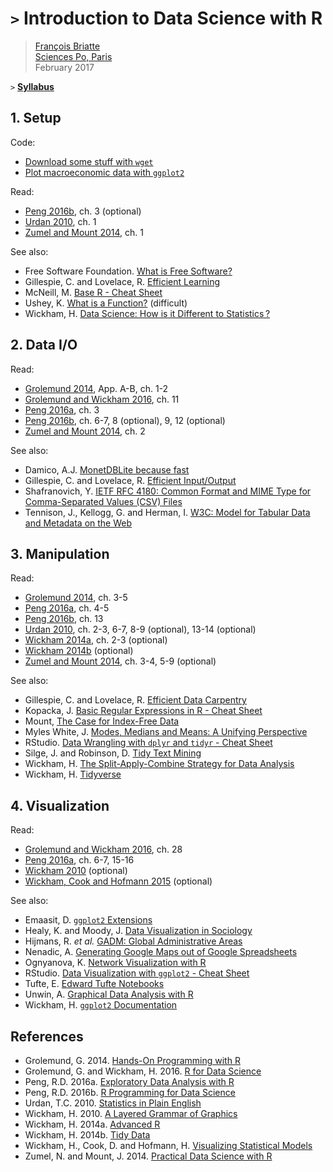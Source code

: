 # `>` Introduction to Data Science with R

> [François Briatte](http://f.briatte.org/)  
> [Sciences Po, Paris](http://www.sciencespo.fr/)  
> February 2017

`>` __[Syllabus](https://frama.link/dsr16sy)__

## 1. Setup

Code:

- [Download some stuff with `wget`](https://github.com/briatte/dsr/blob/master/session1/wget.sh)
- [Plot macroeconomic data with `ggplot2`](https://github.com/briatte/dsr/blob/master/session1/debt.r)

Read:

- [Peng 2016b][peng-2016b], ch. 3 (optional)
- [Urdan 2010][urdan-2010], ch. 1
- [Zumel and Mount 2014][zumel-mount-2014], ch. 1

See also:

- Free Software Foundation. [What is Free Software?](https://www.gnu.org/philosophy/free-sw.html)
- Gillespie, C. and Lovelace, R. [Efficient Learning](https://bookdown.org/csgillespie/efficientR/learning.html)
- McNeill, M. [Base R - Cheat Sheet](https://www.rstudio.com/wp-content/uploads/2016/10/r-cheat-sheet-3.pdf)
- Ushey, K. [What is a Function?](https://kevinushey.github.io/blog/2015/11/22/what-is-a-function/) (difficult)
- Wickham, H. [Data Science: How is it Different to Statistics ?](http://bulletin.imstat.org/2014/09/data-science-how-is-it-different-to-statistics%E2%80%89/)

## 2. Data I/O

Read:

- [Grolemund 2014][grolemund-2014], App. A-B, ch. 1-2
- [Grolemund and Wickham 2016][grolemund-wickham-2016], ch. 11
- [Peng 2016a][peng-2016a], ch. 3
- [Peng 2016b][peng-2016b], ch. 6-7, 8 (optional), 9, 12 (optional)
- [Zumel and Mount 2014][zumel-mount-2014], ch. 2


See also:

- Damico, A.J. [MonetDBLite because fast](http://www.asdfree.com/2016/06/monetdblite-because-fast.html)
- Gillespie, C. and Lovelace, R. [Efficient Input/Output](https://bookdown.org/csgillespie/efficientR/input-output.html)
- Shafranovich, Y. [IETF RFC 4180: Common Format and MIME Type for Comma-Separated Values (CSV) Files](https://tools.ietf.org/html/rfc4180)
- Tennison, J., Kellogg, G. and Herman, I. [W3C: Model for Tabular Data and Metadata on the Web](https://www.w3.org/TR/tabular-data-model/)

## 3. Manipulation

Read:

- [Grolemund 2014][grolemund-2014], ch. 3-5
- [Peng 2016a][peng-2016a], ch. 4-5
- [Peng 2016b][peng-2016b], ch. 13
- [Urdan 2010][urdan-2010], ch. 2-3, 6-7, 8-9 (optional), 13-14 (optional)
- [Wickham 2014a][wickham-2014a], ch. 2-3 (optional)
- [Wickham 2014b][wickham-2014b] (optional)
- [Zumel and Mount 2014][zumel-mount-2014], ch. 3-4, 5-9 (optional)

See also:

- Gillespie, C. and Lovelace, R. [Efficient Data Carpentry](https://bookdown.org/csgillespie/efficientR/data-carpentry.html)
- Kopacka, J. [Basic Regular Expressions in R - Cheat Sheet](https://www.rstudio.com/wp-content/uploads/2016/09/RegExCheatsheet.pdf)
- Mount, [The Case for Index-Free Data](http://www.win-vector.com/blog/2016/12/the-case-for-index-free-data-manipulation/)
- Myles White, J. [Modes, Medians and Means: A Unifying Perspective](http://www.johnmyleswhite.com/notebook/2013/03/22/modes-medians-and-means-an-unifying-perspective/)
- RStudio. [Data Wrangling with `dplyr` and `tidyr` - Cheat Sheet](https://www.rstudio.com/wp-content/uploads/2015/02/data-wrangling-cheatsheet.pdf)
- Silge, J. and Robinson, D. [Tidy Text Mining](http://tidytextmining.com/)
- Wickham, H. [The Split-Apply-Combine Strategy for Data Analysis](http://vita.had.co.nz/papers/plyr.html)
- Wickham, H. [Tidyverse](http://tidyverse.org/)

## 4. Visualization

Read:

- [Grolemund and Wickham 2016][grolemund-wickham-2016], ch. 28
- [Peng 2016a][peng-2016a], ch. 6-7, 15-16
- [Wickham 2010][wickham-2010] (optional)
- [Wickham, Cook and Hofmann 2015][wickham-cook-hofmann-2015] (optional)

See also:

- Emaasit, D. [`ggplot2` Extensions](http://www.ggplot2-exts.org/gallery/)
- Healy, K. and Moody, J. [Data Visualization in Sociology](https://kieranhealy.org/files/papers/data-visualization.pdf)
- Hijmans, R. _et al._ [GADM: Global Administrative Areas](http://gadm.org/)
- Nenadic, A. [Generating Google Maps out of Google Spreadsheets](https://www.software.ac.uk/generating-google-maps-out-google-spreadsheets)
- Ognyanova, K. [Network Visualization with R](http://kateto.net/network-visualization)
- RStudio. [Data Visualization with `ggplot2` - Cheat Sheet](https://www.rstudio.com/wp-content/uploads/2016/11/ggplot2-cheatsheet-2.1.pdf)
- Tufte, E. [Edward Tufte Notebooks](https://www.edwardtufte.com/tufte/)
- Unwin, A. [Graphical Data Analysis with R](http://www.gradaanwr.net/)
- Wickham, H. [`ggplot2` Documentation](http://docs.ggplot2.org/current/)

## References

- Grolemund, G. 2014. [Hands-On Programming with R][grolemund-2014]
- Grolemund, G. and Wickham, H. 2016. [R for Data Science][grolemund-wickham-2016]
- Peng, R.D. 2016a. [Exploratory Data Analysis with R][peng-2016a]
- Peng, R.D. 2016b. [R Programming for Data Science][peng-2016b]
- Urdan, T.C. 2010. [Statistics in Plain English][urdan-2010]
- Wickham, H. 2010. [A Layered Grammar of Graphics][wickham-2010]
- Wickham, H. 2014a. [Advanced R][wickham-2014a]
- Wickham, H. 2014b. [Tidy Data][wickham-2014b]
- Wickham, H., Cook, D. and Hofmann, H. [Visualizing Statistical Models][wickham-cook-hofmann-2015]
- Zumel, N. and Mount, J. 2014. [Practical Data Science with R][zumel-mount-2014]

[grolemund-2014]: http://shop.oreilly.com/product/0636920028574.do "'Hands-On Programming with R'"
[grolemund-wickham-2016]: http://r4ds.had.co.nz/ "'R for Data Science'"
[peng-2016a]: https://leanpub.com/exdata "'Exploratory Data Analysis with R'"
[peng-2016b]: https://leanpub.com/rprogramming "'R Programming for Data Science'"
[urdan-2010]: http://www.routledge.com/books/details/9780415872911/ "'Statistics in Plain English'"
[wickham-2010]: http://vita.had.co.nz/papers/layered-grammar.html "'A Layered Grammar of Graphics'"
[wickham-2014a]: http://adv-r.had.co.nz/ "'Advanced R'"
[wickham-2014b]: http://vita.had.co.nz/papers/tidy-data.html "'Tidy Data'"
[wickham-cook-hofmann-2015]: http://vita.had.co.nz/papers/model-vis.html "'Visualizing Statistical Models'"
[zumel-mount-2014]: http://www.win-vector.com/blog/2013/06/what-is-practical-data-science-with-r/ "'Practical Data Science with R'"
